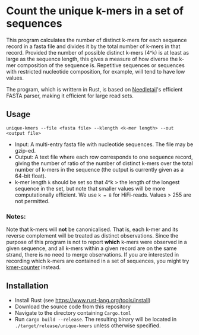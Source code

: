 # Count the unique k-mers in a set of sequences

This program calculates the number of distinct k-mers for each sequence record in a fasta file and divides it by the total number of k-mers in that record. Provided the number of possible distinct k-mers (4^k) is at least as large as the sequence length, this gives a measure of how diverse the k-mer composition of the sequence is. Repetitive sequences or sequences with restricted nucleotide composition, for example, will tend to have low values.

The program, which is writtern in Rust, is based on [Needletail](https://github.com/onecodex/needletail)'s efficient FASTA parser, making it efficient for large read sets.

## Usage

`unique-kmers --file <fasta file> --klength <k-mer length> --out <output file>`

- Input: A multi-entry fasta file with nucleotide sequences. The file may be gzip-ed.
- Output: A text file where each row corresponds to one sequence record, giving the number of ratio of the number of distinct k-mers over the total number of k-mers in the sequence (the output is currently given as a 64-bit float).
- k-mer length `k` should be set so that 4^k > the length of the longest sequence in the set, but note that smaller values will be more computationally efficient. We use `k = 8` for HiFi-reads. Values > 255 are not permitted.

### Notes:

Note that k-mers will **not** be canonicalised. That is, each k-mer and its reverse complement will be treated as distinct observations. Since the purpose of this program is not to report **which** k-mers were observed in a given sequence, and all k-mers within a given record are on the same strand, there is no need to merge observations. If you are interested in recording which k-mers are contained in a set of sequences, you might try [kmer-counter](https://github.com/CobiontID/kmer-counter) instead.
  
## Installation
- Install Rust (see https://www.rust-lang.org/tools/install)
- Download the source code from this repository
- Navigate to the directory containing `Cargo.toml`
- Run `cargo build --release`. The resulting binary will be located in `./target/release/unique-kmers` unless otherwise specified.

